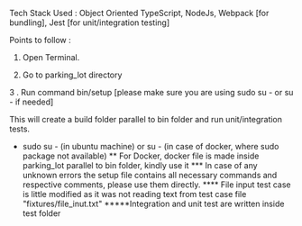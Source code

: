 Tech Stack Used :  Object Oriented TypeScript, NodeJs, Webpack [for bundling], Jest [for unit/integration testing]

Points to follow : 
1. Open Terminal.

2. Go to parking_lot directory

3 . Run command bin/setup [please make sure you are using sudo su - or su - if needed]

This will create a build folder parallel to bin folder and run unit/integration tests.

* sudo su - (in ubuntu machine) or su - (in case of docker, where sudo package not available) 
** For Docker, docker file is made inside parking_lot parallel to bin folder, kindly use it
*** In case of any unknown errors the setup file contains all necessary commands and respective comments, please use them directly.
**** File input test case is little modified as it was not reading text from test case file "fixtures/file_inut.txt"
*****Integration and unit test are written inside test folder
